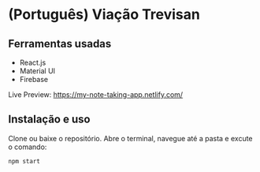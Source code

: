 # (Português) Viação Trevisan

## Ferramentas usadas

- React.js
- Material UI
- Firebase

Live Preview: https://my-note-taking-app.netlify.com/

## Instalação e uso

Clone ou baixe o repositório. Abre o terminal, navegue até a pasta e excute o comando:

```bash
npm start
```
